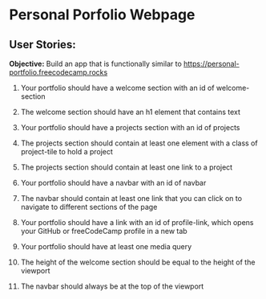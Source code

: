 # Personal Porfolio Webpage

## User Stories:

**Objective:** Build an app that is functionally similar to https://personal-portfolio.freecodecamp.rocks

1. Your portfolio should have a welcome section with an id of welcome-section

2. The welcome section should have an h1 element that contains text

3. Your portfolio should have a projects section with an id of projects

4. The projects section should contain at least one element with a class of project-tile to hold a project

5. The projects section should contain at least one link to a project

6. Your portfolio should have a navbar with an id of navbar

7. The navbar should contain at least one link that you can click on to navigate to different sections of the page

8. Your portfolio should have a link with an id of profile-link, which opens your GitHub or freeCodeCamp profile in a new tab

9. Your portfolio should have at least one media query

10. The height of the welcome section should be equal to the height of the viewport

11. The navbar should always be at the top of the viewport